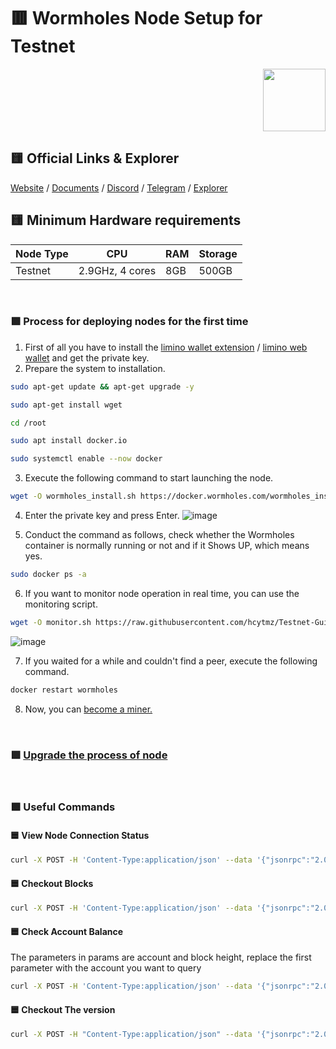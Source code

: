 # :red_square: Wormholes Node Setup for Testnet
<p align="right"> <img height="100" height="auto" src="https://user-images.githubusercontent.com/35812219/212487868-dc3eda2a-892c-4d26-9c94-f2eec7ec70e4.png"></p>

## :yellow_square: Official Links & Explorer
[Website](https://www.wormholes.com/) / 
[Documents](https://wormholes.com/docs/install/index.html) / 
[Discord](https://discord.gg/VvXfCD2uSj) / 
[Telegram](https://t.me/wormholes_chain) / 
[Explorer](https://www.wormholesscan.com)


## :yellow_square: Minimum Hardware requirements
| Node Type | CPU | RAM | Storage |
| --- | --- | --- | --- |
| Testnet | 2.9GHz, 4 cores | 8GB  | 500GB  |





<br>

### :green_square: Process for deploying nodes for the first time
1.  First of all you have to install the [limino wallet extension](https://chrome.google.com/webstore/detail/liminowallet/ljgaiedhmdfibdpilgpglddemlbedmhh) / [limino web wallet](https://www.limino.com/#/wallet) and get the private key.
2.  Prepare the system to installation.

```bash
sudo apt-get update && apt-get upgrade -y
```

```bash
sudo apt-get install wget
```


```bash
cd /root
```
```bash
sudo apt install docker.io
```
```bash
sudo systemctl enable --now docker
```

3.  Execute the following command to start launching the node.

```bash
wget -O wormholes_install.sh https://docker.wormholes.com/wormholes_install.sh && sudo bash wormholes_install.sh
```

4.  Enter the private key and press Enter.
![image](https://user-images.githubusercontent.com/35812219/212482566-79c6bcad-a630-41fc-9b9a-14592c649f33.png)

5.  Conduct the command as follows, check whether the Wormholes container is normally running or not and if it Shows UP, which means yes.
```bash
sudo docker ps -a
```
6.  If you want to monitor node operation in real time, you can use the monitoring script.
```bash
wget -O monitor.sh https://raw.githubusercontent.com/hcytmz/Testnet-Guides/main/Wormholes/monitor.sh && sudo bash monitor.sh
```
![image](https://user-images.githubusercontent.com/35812219/212500614-f33a03eb-dccb-42ee-8932-5b4e1f849cca.png)

7.  If you waited for a while and couldn't find a peer, execute the following command.
```bash
docker restart wormholes
```
8.  Now, you can [become a miner.](https://www.wormholes.com/docs/Install/stake/index.html)


</br>

### :green_square: [Upgrade the process of node](https://github.com/hcytmz/Testnet-Guides/blob/main/Wormholes/upgrade.md)

</br>

### :green_square: Useful Commands
#### :blue_square: View Node Connection Status
```bash
curl -X POST -H 'Content-Type:application/json' --data '{"jsonrpc":"2.0","method":"net_peerCount","id":1}' http://127.0.0.1:8545
```

#### :blue_square: Checkout Blocks
```bash
curl -X POST -H 'Content-Type:application/json' --data '{"jsonrpc":"2.0","method":"eth_blockNumber","id":1}' http://127.0.0.1:8545
```

#### :blue_square: Check Account Balance
The parameters in params are account and block height, replace the first parameter with the account you want to query
```bash
curl -X POST -H 'Content-Type:application/json' --data '{"jsonrpc":"2.0","method":"eth_getBalance","params":["Account Address","pending"],"id":1}' http://127.0.0.1:8545
```

#### :blue_square: Checkout The version
```bash
curl -X POST -H "Content-Type:application/json" --data '{"jsonrpc":"2.0","method":"eth_version","id":64}' http://127.0.0.1:8545
```

